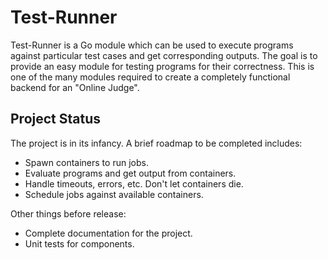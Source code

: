 Test-Runner
===========

Test-Runner is a Go module which can be used to execute programs against particular
test cases and get corresponding outputs. The goal is to provide an easy module
for testing programs for their correctness. This is one of the many modules
required to create a completely functional backend for an "Online Judge".

## Project Status

The project is in its infancy. A brief roadmap to be completed includes:

- Spawn containers to run jobs.
- Evaluate programs and get output from containers.
- Handle timeouts, errors, etc. Don't let containers die.
- Schedule jobs against available containers.

Other things before release:

- Complete documentation for the project.
- Unit tests for components.
